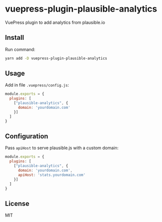 # vuepress-plugin-plausible-analytics

VuePress plugin to add analytics from plausible.io

## Install

Run command:

```bash
yarn add -D vuepress-plugin-plausible-analytics
```

## Usage

Add in file `.vuepress/config.js`:

```js
module.exports = {
  plugins: [
    ["plausible-analytics", {
      domain: 'yourdomain.com'
    }]
  ]
}
```

## Configuration

Pass `apiHost` to serve plausible.js with a custom domain:

```js
module.exports = {
  plugins: [
    ["plausible-analytics", {
      domain: 'yourdomain.com',
      apiHost: 'stats.yourdomain.com'
    }]
  ]
}
```

## License

MIT
